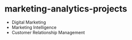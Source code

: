 # marketing-analytics-projects


- Digital Marketing
- Marketing Intelligence
- Customer Relationship Management
